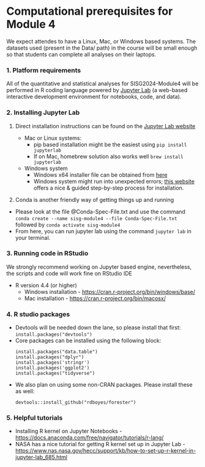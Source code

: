 # Computational prerequisites for Module 4
We expect attendes to have a Linux, Mac, or Windows based systems. The datasets used (present in the Data/ path) in the course will be small enough so that students can complete all analyses on their laptops.

### 1. Platform requirements
All of the quantitative and statistical analyses for SISG2024-Module4 will be performed in R coding language powered by [Jupyter Lab](https://jupyter.org/) (a web-based interactive development environment for notebooks, code, and data). 


### 2. Installing Jupyter Lab
1. Direct installation instructions can be found on the [Jupyter Lab website](https://jupyter.org/install)
   + Mac or Linux systems:
      + pip based installation might be the easiest using `pip install jupyterlab`
      + If on Mac, homebrew solution also works well `brew install jupyterlab`
   + Windows system
     + Windows x64 installer file can be obtained from [here](https://github.com/jupyterlab/jupyterlab-desktop?tab=readme-ov-file#installation)
     + Windows system might run into unexpected errors; [this website](https://crib.utwente.nl/manual/pages/jupyterlab-install-guide/index.html) offers a nice & guided step-by-step process for installation.

 2. Conda is another friendly way of getting things up and running
   + Please look at the file @Conda-Spec-File.txt and use the command `conda create --name sisg-module4 --file Conda-Spec-File.txt` followed by `conda activate sisg-module4`
   + From here, you can run jupyter lab using the command `jupyter lab` in your terminal.
 

### 3. Running code in RStudio
We strongly recommend working on Jupyter based engine, nevertheless, the scripts and code will work fine on RStudio IDE
+ R version 4.4 (or higher)<br>
   + Windows installation - https://cran.r-project.org/bin/windows/base/<br>
   + Mac installation - https://cran.r-project.org/bin/macosx/<br>


### 4. R studio packages
   + Devtools will be needed down the lane, so please install that first: `install.packages("devtools")`
   + Core packages can be installed using the following block:
        ```
        install.packages("data.table")
        install.packages("dplyr")
        install.packages('stringr')
        install.packages('ggplot2')
        install.packages("tidyverse")
        ```
   + We also plan on using some non-CRAN packages. Please install these as well:
        ```
        devtools::install_github("rdboyes/forester")
        ```

### 5. Helpful tutorials
+ Installing R kernel on Jupyter Notebooks - https://docs.anaconda.com/free/navigator/tutorials/r-lang/
+ NASA has a nice tutorial for getting R kernel set up in Jupyter Lab - https://www.nas.nasa.gov/hecc/support/kb/how-to-set-up-r-kernel-in-jupyter-lab_685.html
